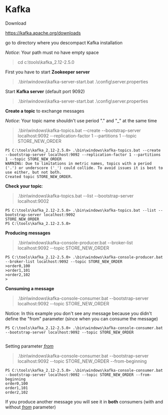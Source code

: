 # Kafka

Download

https://kafka.apache.org/downloads



go to directory where you descompact Kafka installation  

*Notice*: Your path must no have empty space

> cd  c:\tools\kafka_2.12-2.5.0



First you have to start **Zookeeper server**

> .\bin\windows\kafka-server-start.bat .\config\server.properties



Start **Kafka server** (default port 9092)

>  .\bin\windows\kafka-server-start.bat .\config\server.properties



**Create a topic** to exchange messages 

*Notice*: Your topic name shouldn't use period "." and "_"  at the same time

> .\bin\windows\kafka-topics.bat --create --bootstrap-server localhost:9092 --replication-factor 1 --partitions 1 --topic STORE_NEW_ORDER

```
PS C:\tools\kafka_2.12-2.5.0> .\bin\windows\kafka-topics.bat --create --bootstrap-server localhost:9092 --replication-factor 1 --partitions 1 --topic STORE_NEW_ORDER
WARNING: Due to limitations in metric names, topics with a period ('.') or underscore ('_') could collide. To avoid issues it is best to use either, but not both.
Created topic STORE_NEW_ORDER.
```

**Check your topic**:

> .\bin\windows\kafka-topics.bat --list --bootstrap-server localhost:9002

```
PS C:\tools\kafka_2.12-2.5.0> .\bin\windows\kafka-topics.bat --list --bootstrap-server localhost:9092
STORE_NEW_ORDER
PS C:\tools\kafka_2.12-2.5.0>
```

**Producing messages** 

> .\bin\windows\kafka-console-producer.bat --broker-list localhost:9092 --topic STORE_NEW_ORDER

```
PS C:\tools\kafka_2.12-2.5.0> .\bin\windows\kafka-console-producer.bat --broker-list localhost:9092 --topic STORE_NEW_ORDER
>order0,100
>order1,101
>order2,102
>
```

**Consuming a message** 

> .\bin\windows\kafka-console-consumer.bat --bootstrap-server localhost:9092 --topic STORE_NEW_ORDER

Notice: In this example you don't see any message because you didn't define the "from" parameter (since when you can consume the message)

```
PS C:\tools\kafka_2.12-2.5.0> .\bin\windows\kafka-console-consumer.bat --bootstrap-server localhost:9092 --topic STORE_NEW_ORDER


```

Setting parameter *<u>from</u>*

> .\bin\windows\kafka-console-consumer.bat --bootstrap-server localhost:9092 --topic STORE_NEW_ORDER --from-beginning



```
PS C:\tools\kafka_2.12-2.5.0> .\bin\windows\kafka-console-consumer.bat --bootstrap-server localhost:9092 --topic STORE_NEW_ORDER --from-beginning
order0,100
order1,101
order2,102

```



If you produce another message you will see it in **both** consumers (with and without *<u>from</u>* parameter)



